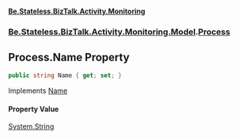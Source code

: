 #### [Be.Stateless.BizTalk.Activity.Monitoring](README.md 'README')
### [Be.Stateless.BizTalk.Activity.Monitoring.Model](Be.Stateless.BizTalk.Activity.Monitoring.Model.md 'Be.Stateless.BizTalk.Activity.Monitoring.Model').[Process](Process.md 'Be.Stateless.BizTalk.Activity.Monitoring.Model.Process')

## Process.Name Property

```csharp
public string Name { get; set; }
```

Implements [Name](IActivity.Name.md 'Be.Stateless.BizTalk.Activity.Monitoring.Model.IActivity.Name')

#### Property Value
[System.String](https://docs.microsoft.com/en-us/dotnet/api/System.String 'System.String')